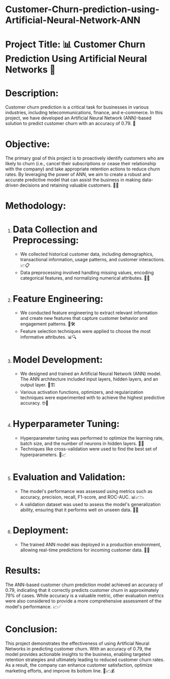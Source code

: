 # Customer-Churn-prediction-using-Artificial-Neural-Network-ANN
# Project Title: 📊 Customer Churn Prediction Using Artificial Neural Networks 🤖

# Description:

Customer churn prediction is a critical task for businesses in various industries, including telecommunications, finance, and e-commerce. In this project, we have developed an Artificial Neural Network (ANN)-based solution to predict customer churn with an accuracy of 0.79. 🚀

# Objective:
The primary goal of this project is to proactively identify customers who are likely to churn (i.e., cancel their subscriptions or cease their relationship with the company) and take appropriate retention actions to reduce churn rates. By leveraging the power of ANN, we aim to create a robust and accurate predictive model that can assist the business in making data-driven decisions and retaining valuable customers. 💼💡

# Methodology:

1. # Data Collection and Preprocessing:
   - We collected historical customer data, including demographics, transactional information, usage patterns, and customer interactions. 📈📋
   - Data preprocessing involved handling missing values, encoding categorical features, and normalizing numerical attributes. 🧹🧮

2. # Feature Engineering:
   - We conducted feature engineering to extract relevant information and create new features that capture customer behavior and engagement patterns. 🧠🛠️
   - Feature selection techniques were applied to choose the most informative attributes. 📊🔍

3. # Model Development:
   - We designed and trained an Artificial Neural Network (ANN) model. The ANN architecture included input layers, hidden layers, and an output layer. 🧠🏗️
   - Various activation functions, optimizers, and regularization techniques were experimented with to achieve the highest predictive accuracy. 🤓🔬

4. # Hyperparameter Tuning:
   - Hyperparameter tuning was performed to optimize the learning rate, batch size, and the number of neurons in hidden layers. 🔄🔧
   - Techniques like cross-validation were used to find the best set of hyperparameters. 🎯📈

5. # Evaluation and Validation:
   - The model's performance was assessed using metrics such as accuracy, precision, recall, F1-score, and ROC-AUC. 📊📈📉
   - A validation dataset was used to assess the model's generalization ability, ensuring that it performs well on unseen data. 🧐🧪

6. # Deployment:
   - The trained ANN model was deployed in a production environment, allowing real-time predictions for incoming customer data. 🚀🌐

# Results:

The ANN-based customer churn prediction model achieved an accuracy of 0.79, indicating that it correctly predicts customer churn in approximately 79% of cases. While accuracy is a valuable metric, other evaluation metrics were also considered to provide a more comprehensive assessment of the model's performance. 📈✅

# Conclusion:

This project demonstrates the effectiveness of using Artificial Neural Networks in predicting customer churn. With an accuracy of 0.79, the model provides actionable insights to the business, enabling targeted retention strategies and ultimately leading to reduced customer churn rates. As a result, the company can enhance customer satisfaction, optimize marketing efforts, and improve its bottom line. 🙌📈💰
